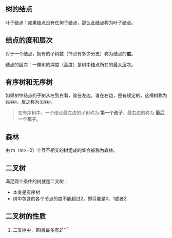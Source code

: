 ## 树的结点

叶子结点：如果结点没有任何子结点，那么此结点称为叶子结点。

## 结点的度和层次

对于一个结点，拥有的子树数（节点有多少分支）称为结点的**度**。

结点的层次：一棵树的深度（高度）是树中结点所在的最大层次。

## 有序树和无序树

如果树中结点的子树从左到右看，谁在左边，谁在右边，是有规定的，这棵树称为`有序树`，反之称为`无序树`。

> 在有序树中，一个结点最左边的子树称为 **第一个孩子**，最右边的称为 **最后一个孩子**。

## 森林

由 m（m>=0）个互不相交的树组成的集合被称为森林。


## 二叉树

满足两个条件的树就是二叉树：

- 本身是有序树
- 树中包含的各个节点的度不能超过2，即只能是0、1或者2.

## 二叉树的性质

1. 二叉树中，第i层最多有$2^{i-1}$
